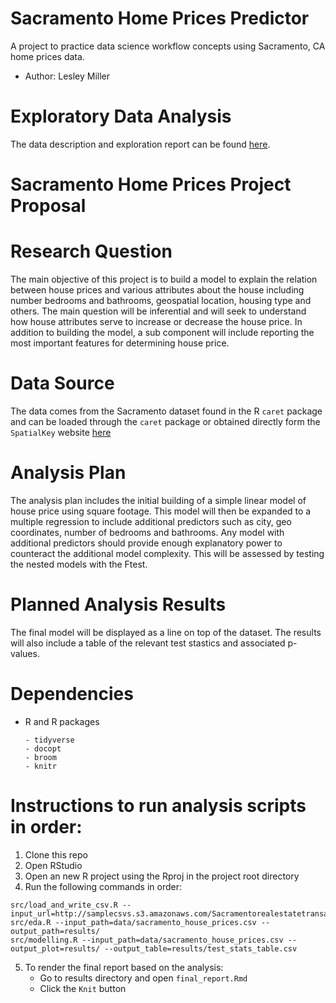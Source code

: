 # Sacramento Home Prices Predictor
A project to practice data science workflow concepts using Sacramento, CA home prices data. 
- Author: Lesley Miller

# Exploratory Data Analysis 
The data description and exploration report can be found [here](https://aromatic-toast.github.io/Sacramento_Home_Prices_Workflow/doc/eda.html).

# Sacramento Home Prices Project Proposal

# Research Question 
The main objective of this project is to build a model to explain the relation between house prices and various attributes about the house including number bedrooms and bathrooms, geospatial location, housing type and others. The main question will be inferential and will seek to understand how house attributes serve to increase or decrease the house price. In addition to building the model, a sub component will include reporting the most important features for determining house price. 

# Data Source 
The data comes from the Sacramento dataset found in the R `caret` package and can be loaded through the `caret` package or obtained directly form the `SpatialKey` website [here](https://support.spatialkey.com/spatialkey-sample-csv-data)

# Analysis Plan 
The analysis plan includes the initial building of a simple linear model of house price using square footage. This model will then be expanded to a multiple regression to include additional predictors such as city, geo coordinates, number of bedrooms and bathrooms. Any model with additional predictors should provide enough explanatory power to counteract the additional model complexity. This will be assessed by testing the nested models with the Ftest. 

# Planned Analysis Results
The final model will be displayed as a line on top of the dataset. The results will also include a table of the relevant test stastics and associated p-values. 

# Dependencies 
- R and R packages

      - tidyverse
      - docopt
      - broom
      - knitr
      
# Instructions to run analysis scripts in order: 
1. Clone this repo
2. Open RStudio
3. Open an new R project using the Rproj in the project root directory
4. Run the following commands in order:
```
src/load_and_write_csv.R --input_url=http://samplecsvs.s3.amazonaws.com/Sacramentorealestatetransactions.csv
src/eda.R --input_path=data/sacramento_house_prices.csv --output_path=results/
src/modelling.R --input_path=data/sacramento_house_prices.csv --output_plot=results/ --output_table=results/test_stats_table.csv
```
5. To render the final report based on the analysis: 
      - Go to results directory and open `final_report.Rmd`
      - Click the `Knit` button


